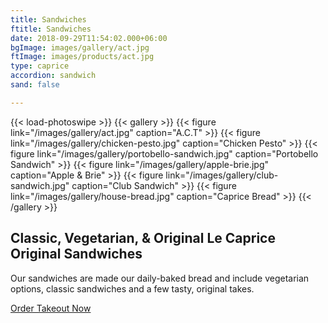 ```yaml
---
title: Sandwiches
ftitle: Sandwiches
date: 2018-09-29T11:54:02.000+06:00
bgImage: images/gallery/act.jpg
ftImage: images/products/act.jpg
type: caprice
accordion: sandwich
sand: false

---
```

{{< load-photoswipe >}}
{{< gallery >}}
{{< figure link="/images/gallery/act.jpg" caption="A.C.T" >}}
{{< figure link="/images/gallery/chicken-pesto.jpg" caption="Chicken Pesto" >}}
{{< figure link="/images/gallery/portobello-sandwich.jpg" caption="Portobello Sandwich" >}}
{{< figure link="/images/gallery/apple-brie.jpg" caption="Apple & Brie" >}}
{{< figure link="/images/gallery/club-sandwich.jpg" caption="Club Sandwich" >}}
{{< figure link="/images/gallery/house-bread.jpg" caption="Caprice Bread" >}}
{{< /gallery >}}

## Classic, Vegetarian, & Original Le Caprice Original Sandwiches

Our sandwiches are made our daily-baked bread and include vegetarian options, classic sandwiches and a few tasty, original takes.

[Order Takeout Now](# "Order")